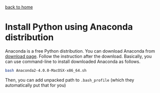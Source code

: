 [back to home](../README.md)

# Install Python using Anaconda distribution

Anaconda is a free Python distribution. You can download Anaconda from
[download page](https://www.continuum.io/downloads). Follow the
instruction after the download. Basically, you can use
command-line to install downloaded Anaconda as follows.

```bash
bash Anaconda2-4.0.0-MacOSX-x86_64.sh
```

Then, you can add unpacked path to `.bash_profile`
(which they automatically put that for you)
